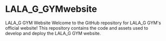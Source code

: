 # LALA_G_GYMwebsite
LALA_G GYM Website  Welcome to the GitHub repository for LALA_G GYM's official website! This repository contains the code and assets used to develop and deploy the LALA_G GYM website.
